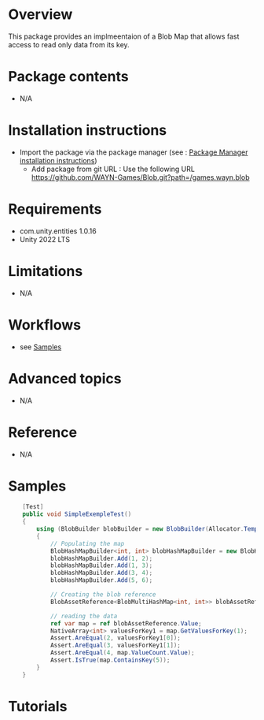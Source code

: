 # Overview

This package provides an implmeentaion of a Blob Map that allows fast access to read only data from its key.

# Package contents
* N/A
# Installation instructions
* Import the package via the package manager (see :  [Package Manager installation instructions](https://docs.unity3d.com/Manual/upm-ui-actions.html))
  * Add package from git URL : Use the following URL https://github.com/WAYN-Games/Blob.git?path=/games.wayn.blob 
# Requirements
* com.unity.entities 1.0.16
* Unity 2022 LTS
# Limitations
* N/A
# Workflows
* see [Samples](#Samples)
# Advanced topics
* N/A
# Reference
* N/A
# Samples

```cs
	[Test]
    public void SimpleExempleTest()
    {
        using (BlobBuilder blobBuilder = new BlobBuilder(Allocator.Temp))
        {
            // Populating the map
            BlobHashMapBuilder<int, int> blobHashMapBuilder = new BlobHashMapBuilder<int, int>(blobBuilder);
            blobHashMapBuilder.Add(1, 2);
            blobHashMapBuilder.Add(1, 3);
            blobHashMapBuilder.Add(3, 4);
            blobHashMapBuilder.Add(5, 6);

            // Creating the blob reference
            BlobAssetReference<BlobMultiHashMap<int, int>> blobAssetReference = blobHashMapBuilder.CreateBlobAssetReference(Allocator.Temp);

            // reading the data
            ref var map = ref blobAssetReference.Value;
            NativeArray<int> valuesForKey1 = map.GetValuesForKey(1);    // The blobmap can contain multiple values for the same key
            Assert.AreEqual(2, valuesForKey1[0]);                       // Check that the first value for the key is the expected one
            Assert.AreEqual(3, valuesForKey1[1]);                       // Check that the second value for the key is the expected one
            Assert.AreEqual(4, map.ValueCount.Value);                   // Check that the blob asset contains the expected number of values
            Assert.IsTrue(map.ContainsKey(5));                          // Check that the blob asset contains at least one value for key 5
        }
    }
```

# Tutorials